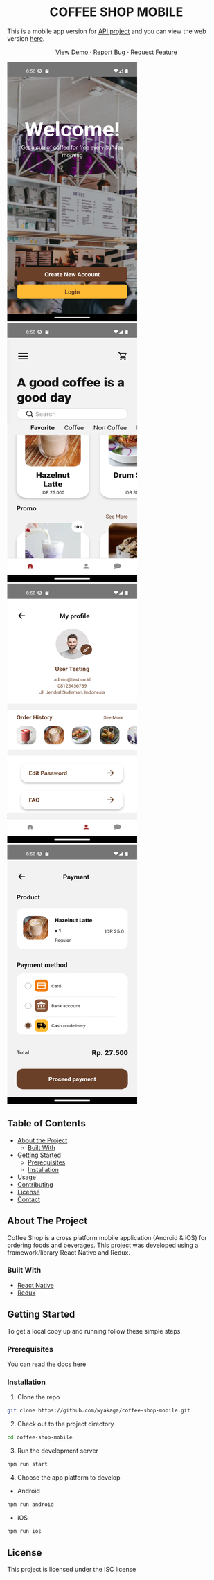 # <h1 align="center">COFFEE SHOP MOBILE</h1>

This is a mobile app version for [API project](https://github.com/zikriaulia28/Coffeeshop-be) and you can view the web version [here](https://github.com/zikriaulia28/Coffeshop-fe).

 <p align="center">
    <a href="https://drive.google.com/drive/folders/16Eb3R9u5VDahCyqJOUPepLWds2N8thGu?usp=share_link">View Demo</a>
    ·
    <a href="https://github.com/zikriaulia28/CoffeeShop-Mobile/issues">Report Bug</a>
    ·
    <a href="https://github.com/zikriaulia28/CoffeeShop-Mobile/pulls">Request Feature</a>
  </p>
<div display="flex" flex="flex-wrap">
  <img src="/src/assets/readme/s1.png" width="300px" height="600px" />
  <img src="/src/assets/readme/s2.png" width="300px" height="600px"/>
  <img src="/src/assets/readme/s3.png" width="300px" height="600px"/>
  <img src="/src/assets/readme/s4.png" width="300px" height="600px"/>
</div>

## Table of Contents

- [About the Project](#about-the-project)
  - [Built With](#built-with)
- [Getting Started](#getting-started)
  - [Prerequisites](#prerequisites)
  - [Installation](#installation)
- [Usage](#usage)
- [Contributing](#contributing)
- [License](#license)
- [Contact](#contact)

## About The Project

Coffee Shop is a cross platform mobile application (Android & iOS) for ordering foods and beverages. This project was developed using a framework/library React Native and Redux.

### Built With

- [React Native](https://reactnative.dev/)
- [Redux](https://github.com/reduxjs/redux)

## Getting Started

To get a local copy up and running follow these simple steps.

### Prerequisites

You can read the docs [here](https://reactnative.dev/docs/environment-setup)

### Installation

1. Clone the repo

```sh
git clone https://github.com/wyakaga/coffee-shop-mobile.git
```

2. Check out to the project directory

```sh
cd coffee-shop-mobile
```

3. Run the development server

```sh
npm run start
```

4. Choose the app platform to develop

- Android

```sh
npm run android
```

- iOS

```sh
npm run ios
```

## License

This project is licensed under the ISC license
